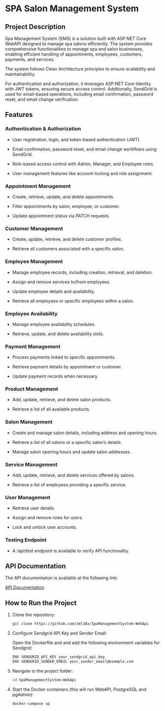 # SPA Salon Management System

## Project Description

Spa Management System (SMS) is a solution built with ASP.NET Core WebAPI designed to manage spa salons efficiently. The system provides comprehensive functionalities to manage spa and salon businesses, enabling efficient handling of appointments, employees, customers, payments, and services.

The system follows Clean Architecture principles to ensure scalability and maintainability.

For authentication and authorization, it leverages ASP.NET Core Identity with JWT tokens, ensuring secure access control. Additionally, SendGrid is used for email-based operations, including email confirmation, password reset, and email change verification.

## Features

### Authentication & Authorization

- User registration, login, and token-based authentication (JWT).

- Email confirmation, password reset, and email change workflows using SendGrid.

- Role-based access control with Admin, Manager, and Employee roles.

- User management features like account locking and role assignment.

### Appointment Management

- Create, retrieve, update, and delete appointments.

- Filter appointments by salon, employee, or customer.

- Update appointment status via PATCH requests.

### Customer Management

- Create, update, retrieve, and delete customer profiles.

- Retrieve all customers associated with a specific salon.

### Employee Management

- Manage employee records, including creation, retrieval, and deletion.

- Assign and remove services to/from employees.

- Update employee details and availability.

- Retrieve all employees or specific employees within a salon.

### Employee Availability

- Manage employee availability schedules.

- Retrieve, update, and delete availability slots.

### Payment Management

- Process payments linked to specific appointments.

- Retrieve payment details by appointment or customer.

- Update payment records when necessary.

### Product Management

- Add, update, retrieve, and delete salon products.

- Retrieve a list of all available products.

### Salon Management

- Create and manage salon details, including address and opening hours.

- Retrieve a list of all salons or a specific salon’s details.

- Manage salon opening hours and update salon addresses.

### Service Management

- Add, update, retrieve, and delete services offered by salons.

- Retrieve a list of employees providing a specific service.

### User Management

- Retrieve user details.

- Assign and remove roles for users.

- Lock and unlock user accounts.

### Testing Endpoint

- A /api/test endpoint is available to verify API functionality.

## API Documentation

The API documentation is available at the following link:

[API Documentation](https://documenter.getpostman.com/view/28707892/2sAXxJiExN)

## How to Run the Project

1. Clone the repository:

   ```bash
   git clone https://github.com/zml18x/SpaManagementSystem-WebApi
   ```
   
2. Configure Sendgrid API Key and Sender Email:

   Open the Dockerfile and and add the following environment variables for Sendgrid:
   ```bash
   ENV SENDGRID_API_KEY your_sendgrid_api_key
   ENV SENDGRID_SENDER_EMAIL your_sender_email@example.com
   ```

3. Navigate to the project folder:

   ```bash
   cd SpaManagementSystem-WebApi
   ```

4. Start the Docker containers (this will run WebAPI, PostgreSQL and pgAdmin):

   ```bash
   docker-compose up
   ```
